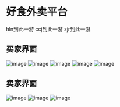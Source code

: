 # 好食外卖平台
hln到此一游
ccj到此一游
zjr到此一游
## 买家界面
![image](https://github.com/xjdexjt/haoshi/blob/master/images/WechatIMG367.png)
![image](https://github.com/xjdexjt/haoshi/blob/master/images/WechatIMG368.png)
![image](https://github.com/xjdexjt/haoshi/blob/master/images/WechatIMG369.png)
![image](https://github.com/xjdexjt/haoshi/blob/master/images/WechatIMG372.png)
![image](https://github.com/xjdexjt/haoshi/blob/master/images/WechatIMG373.png)

## 卖家界面
![image](https://github.com/xjdexjt/haoshi/blob/master/images/WechatIMG370.png)
![image](https://github.com/xjdexjt/haoshi/blob/master/images/WechatIMG371.png)
![image](https://github.com/xjdexjt/haoshi/blob/master/images/WechatIMG373.png)
